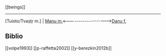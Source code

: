 [[beings]]

---


[Tuisto/Tvaṣṭṛ m.]
|
[Manu m.](manu-first-man)<------------------->[Danu f.](danu.md)


## Biblio
[[volpe1993]]
[[p-raffetta2002]]
[[y-berezkin2012b]]